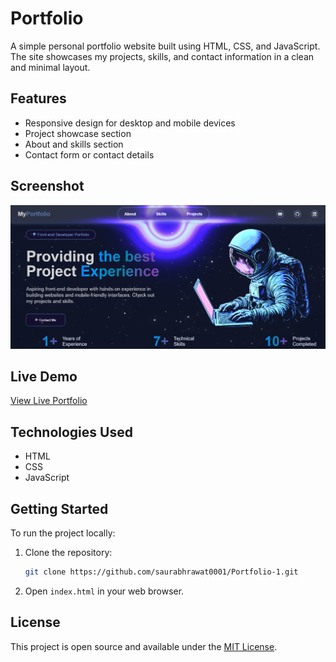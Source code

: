 # Portfolio

A simple personal portfolio website built using HTML, CSS, and JavaScript. The site showcases my projects, skills, and contact information in a clean and minimal layout.

## Features

- Responsive design for desktop and mobile devices
- Project showcase section
- About and skills section
- Contact form or contact details

## Screenshot

<!-- Add your screenshot below. Replace 'screenshot.png' with your actual file name. -->
![Portfolio Screenshot](img/Screenshot%202025-06-20%20123921.png)

## Live Demo

[View Live Portfolio](https://portfolio-1-murex-six.vercel.app/)

## Technologies Used

- HTML
- CSS
- JavaScript

## Getting Started

To run the project locally:

1. Clone the repository:
   ```bash
   git clone https://github.com/saurabhrawat0001/Portfolio-1.git
   ```
2. Open `index.html` in your web browser.

## License

This project is open source and available under the [MIT License](LICENSE).
